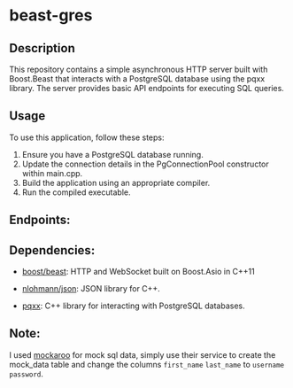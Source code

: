 # beast-gres

## Description

This repository contains a simple asynchronous HTTP server built with Boost.Beast that interacts with a PostgreSQL database using the pqxx library. The server provides basic API endpoints for executing SQL queries.

## Usage

To use this application, follow these steps:

1. Ensure you have a PostgreSQL database running.
1. Update the connection details in the PgConnectionPool constructor within main.cpp.
1. Build the application using an appropriate compiler.
1. Run the compiled executable.

## Endpoints:

## Dependencies:
- [boost/beast](https://github.com/boostorg/beast): HTTP and WebSocket built on Boost.Asio in C++11

- [nlohmann/json](https://github.com/nlohmann/json): JSON library for C++.

- [pqxx](https://github.com/jtv/libpqxx): C++ library for interacting with PostgreSQL databases.

## Note:

I used [mockaroo](https://www.mockaroo.com/) for mock sql data, simply use their service to create the mock_data table and change the columns ```first_name``` ```last_name``` to ```username``` ```password```.
